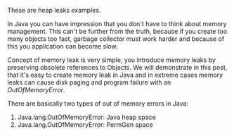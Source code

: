 These are heap leaks examples.

In Java you can have impression that you don't have to think about memory management. This can't be further from the truth, because
if you create too many objects too fast, garbage collector must work harder and because of this you application can become slow.

Concept of memory leak is very simple, you introduce memory leaks by preserving obsolete references to Objects.
We will demonstrate in this post, that it's easy to create memory leak in Java and in extreme cases memory leaks can cause disk paging and
program failure with an <i>OutOfMemoryError</i>.

There are basically two types of out of memory errors in Java:
1) Java.lang.OutOfMemoryError: Java heap space
2) Java.lang.OutOfMemoryError: PermGen space
